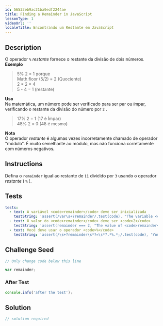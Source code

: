```yaml
---
id: 56533eb9ac21ba0edf2244ae
title: Finding a Remainder in JavaScript
lessonType: 1
videoUrl: ''
localeTitle: Encontrando um Restante em JavaScript
---
```


## Description
<section id="description"> O operador <code>%</code> <dfn>restante</dfn> fornece o restante da divisão de dois números. <strong>Exemplo</strong> <blockquote> 5% 2 = 1 porque <br> Math.floor (5/2) = 2 (Quociente) <br> 2 * 2 = 4 <br> 5 - 4 = 1 (restante) </blockquote> <strong>Uso</strong> <br> Na matemática, um número pode ser verificado para ser par ou ímpar, verificando o restante da divisão do número por <code>2</code> . <blockquote> 17% 2 = 1 (17 é Ímpar) <br> 48% 2 = 0 (48 é mesmo) </blockquote> <strong>Nota</strong> <br> O operador <dfn>restante</dfn> é algumas vezes incorretamente chamado de operador &quot;módulo&quot;. É muito semelhante ao módulo, mas não funciona corretamente com números negativos. </section>

## Instructions
<section id="instructions"> Defina o <code>remainder</code> igual ao restante de <code>11</code> dividido por <code>3</code> usando o operador <dfn>restante</dfn> ( <code>%</code> ). </section>

## Tests
<section id='tests'>

```yml
tests:
  - text: A variável <code>remainder</code> deve ser inicializada
    testString: 'assert(/var\s+?remainder/.test(code), "The variable <code>remainder</code> should be initialized");'
  - text: O valor do <code>remainder</code> deve ser <code>2</code>
    testString: 'assert(remainder === 2, "The value of <code>remainder</code> should be <code>2</code>");'
  - text: Você deve usar o operador <code>%</code>
    testString: 'assert(/\s+?remainder\s*?=\s*?.*%.*;/.test(code), "You should use the <code>%</code> operator");'

```

</section>

## Challenge Seed
<section id='challengeSeed'>

<div id='js-seed'>

```js
// Only change code below this line

var remainder;

```

</div>


### After Test
<div id='js-teardown'>

```js
console.info('after the test');
```

</div>

</section>

## Solution
<section id='solution'>

```js
// solution required
```
</section>
